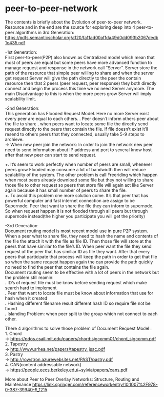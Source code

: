 # peer-to-peer-network
  The contents is briefly about the Evolution of peer-to-peer network. Resource and in the end are the source for exploring deep into 4 peer-to-peer algorithms in 3rd Generation: https://pdfs.semanticscholar.org/a120/fa11ad00af1da49d0dd093b2067dedb1c435.pdf

-1st Generation:  
  First peer-to-peer(P2P) also known as Centralized model which mean that most of peers are equal but some peers have more advanced function to manage request and response in the network call “Server”. Server store the path of the resource that simple peer willing to share and when the server get request Server will give the path directly to the peer the contain resource then that 2 peers (peer request, peer response) they both directly connect and begin the process this time we no need Server anymore. The main Disadvantage to this is when the more peers grow Server will imply scalability limit.

-2nd Generation:  
  This generation has Flooded Request Model. Here no more Server exist every peer are equal to each others.
. Peer doesn’t inform others peer about the file to share
. when peers want to locate some file the directly send request directly to the peers that contain the file. If file doesn’t exist it’ll resend to others peers that they connected, usually take 5-9 steps to archieve.  
-> When new peer join the network: In order to join the network new peer need to send information about IP address and port to several know host after that new peer can start to send request.

+. It’s seem to work perfectly when number of peers are small, whenever peers grow Flooded may consume a lot of bandwidth then will reduce scalability of the system. The other problem is call Freeriding which happen when most peers already download some file but they not willing to share those file to other request so peers that store file will again act like Server again because it has small number of peers to share the file.  
+. To avoid this problem one more solution come. It’s that peer that has powerful computer and fast internet connection are assign to be Supernode. Peer that want to share the file they can inform to supernode. So when request happen it is not flooded through all peers but through supernode instead(the higher you participate you will get the priority)

-3rd Generation:  
   Document routing model is most recent model use in pure P2P system. When a peer what to share file, they need to hash the name and contents of the file the attach it with the file as file ID. Then those file will store at the peers that have similiar to the file’s ID. When peer want the file they send request of the peer that has similiar ID as file they want. After that every peers that participate that process will keep the path in order to get that file so when the same request happen again the can provide the path quickly no need to find the peer that contains the file again.  
Document routing seem to be effective with a lot of peers in the network but the problem still reamin:  
. ID’s of request file must be know before sending request which make search hard to implement  
. Peer that want to locate file must be know about information that use for hash when it created  
. Hashing different filename result different hash ID so require file not be found  
. Islanding Problem: when peer split to the group which not connect to each other.  

There 4 algorithms to solve those problem of Document Request Model :  
    1. Chord    
    ->	https://pdos.csail.mit.edu/papers/chord:sigcomm01/chord_sigcomm.pdf  
    2. Tapestry      
    ->  http://www.srhea.net/papers/tapestry_jsac.pdf  
    3. Pastry      
    ->  http://rowstron.azurewebsites.net/PAST/pastry.pdf  
    4. CAN(content addressable network)    
    ->  https://people.eecs.berkeley.edu/~sylvia/papers/cans.pdf  

 More about Peer to Peer Overlay Networks: Structure, Routing and Maintenance
 https://link.springer.com/referenceworkentry/10.1007%2F978-0-387-39940-9_1215
